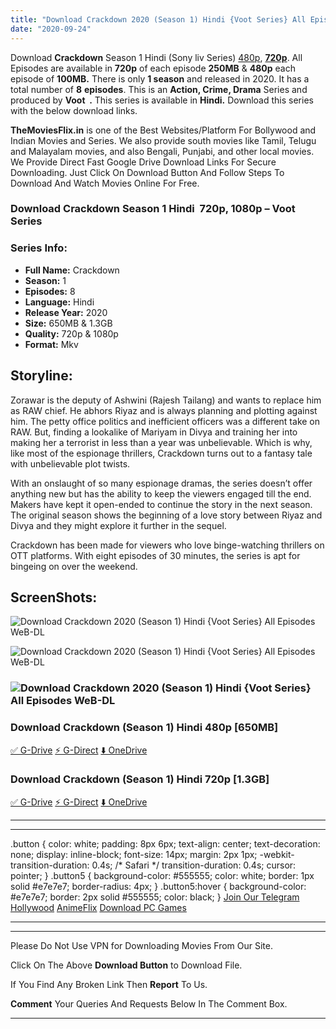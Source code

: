 ```yaml
---
title: "Download Crackdown 2020 (Season 1) Hindi {Voot Series} All Episodes WeB-DL || 480p [650MB] || 720p [1.3GB]"
date: "2020-09-24"
---
```


Download **Crackdown** Season 1 Hindi (Sony liv Series) [480p](https://1moviesflix.com/480p-movies/), [**720p**](https://1moviesflix.com/720p-movies/). All Episodes are available in **720p** of each episode **250MB** & **480p** each episode of **100MB.** There is only **1 season** and released in 2020. It has a total number of **8** **episodes**. This is an **Action, Crime, Drama** Series and produced by **Voot  .** This series is available in **Hindi.** Download this series with the below download links.

**TheMoviesFlix.in** is one of the Best Websites/Platform For Bollywood and Indian Movies and Series. We also provide south movies like Tamil, Telugu and Malayalam movies, and also Bengali, Punjabi, and other local movies. We Provide Direct Fast Google Drive Download Links For Secure Downloading. Just Click On Download Button And Follow Steps To Download And Watch Movies Online For Free.

### Download Crackdown Season 1 Hindi  720p, 1080p – Voot Series 

### Series Info:

- **Full Name:** Crackdown
- **Season:** 1
- **Episodes:** 8
- **Language:** Hindi
- **Release Year:** 2020
- **Size:** 650MB & 1.3GB
- **Quality:** 720p & 1080p
- **Format:** Mkv

## Storyline:

Zorawar is the deputy of Ashwini (Rajesh Tailang) and wants to replace him as RAW chief. He abhors Riyaz and is always planning and plotting against him. The petty office politics and inefficient officers was a different take on RAW. But, finding a lookalike of Mariyam in Divya and training her into making her a terrorist in less than a year was unbelievable. Which is why, like most of the espionage thrillers, Crackdown turns out to a fantasy tale with unbelievable plot twists.

With an onslaught of so many espionage dramas, the series doesn’t offer anything new but has the ability to keep the viewers engaged till the end. Makers have kept it open-ended to continue the story in the next season. The original season shows the beginning of a love story between Riyaz and Divya and they might explore it further in the sequel.

Crackdown has been made for viewers who love binge-watching thrillers on OTT platforms. With eight episodes of 30 minutes, the series is apt for bingeing on over the weekend.

## ScreenShots:

![Download Crackdown 2020 (Season 1) Hindi {Voot Series} All Episodes WeB-DL ](https://imgur.com/kJyko5b.png)

![Download Crackdown 2020 (Season 1) Hindi {Voot Series} All Episodes WeB-DL ](https://imgur.com/3I3ZGMu.png)

### ![Download Crackdown 2020 (Season 1) Hindi {Voot Series} All Episodes WeB-DL ](https://imgur.com/RzDpuYn.png)

### Download Crackdown (Season 1) Hindi 480p \[650MB\]

[✅ G-Drive](https://1moviesflix.com?a270777880=VThrb3hWTjd2UDlkYmFlcEVMc1VWSFFSN1ByZWlMSGU0WFhUS0lyU25zYXJocnp6eWpQNUErVHVMMnVSc2d6a2V1bzdPWndTN0pKbzRTN2hvby9ibElYMzdVZk9zQit6Ly9yZHBFODlvT1E9) [⚡ G-Direct](https://1moviesflix.com?a270777880=VThrb3hWTjd2UDlkYmFlcEVMc1VWSFFSN1ByZWlMSGU0WFhUS0lyU25zYXJocnp6eWpQNUErVHVMMnVSc2d6a2MyYnRVYmdKVnkydXVhUVVNVUk5YzJXSWlXUDZZSENGY3VabGo4USt0OE09) [⬇️ OneDrive](https://1moviesflix.com?a270777880=VThrb3hWTjd2UDlkYmFlcEVMc1VWSFFSN1ByZWlMSGU0WFhUS0lyU25zYXJocnp6eWpQNUErVHVMMnVSc2d6a1U3TDA1Zi9BUkdPTjVLY003QVluZStoVnBuaXJMZlpkYlBJbWVFMy9UZlU9)

### Download Crackdown (Season 1) Hindi 720p \[1.3GB\]

[✅ G-Drive](https://1moviesflix.com?a270777880=VThrb3hWTjd2UDlkYmFlcEVMc1VWSFFSN1ByZWlMSGU0WFhUS0lyU25zYXJocnp6eWpQNUErVHVMMnVSc2d6a2JMRkFwSzJKM1VWMVM3MFlDbmI0RG5mekhPZkdVSmtkUFBNT3RRQ000K1U9) [⚡ G-Direct](https://1moviesflix.com?a270777880=VThrb3hWTjd2UDlkYmFlcEVMc1VWSFFSN1ByZWlMSGU0WFhUS0lyU25zYXJocnp6eWpQNUErVHVMMnVSc2d6a0grL1VmMFd1VXFwRW9XeVZCNU02b1JxL2taVk5IcWdWVXkwUXhxU0RuT3M9) [⬇️ OneDrive](https://1moviesflix.com?a270777880=VThrb3hWTjd2UDlkYmFlcEVMc1VWSFFSN1ByZWlMSGU0WFhUS0lyU25zYXJocnp6eWpQNUErVHVMMnVSc2d6a3RQK0crNFJFelNQSDZWUk9VL3RDZUxLanJZbjZydnVKeHVKNHdweGk1YTg9)

* * *

* * *

.button { color: white; padding: 8px 6px; text-align: center; text-decoration: none; display: inline-block; font-size: 14px; margin: 2px 1px; -webkit-transition-duration: 0.4s; /\* Safari \*/ transition-duration: 0.4s; cursor: pointer; } .button5 { background-color: #555555; color: white; border: 1px solid #e7e7e7; border-radius: 4px; } .button5:hover { background-color: #e7e7e7; border: 2px solid #555555; color: black; } [Join Our Telegram](http://gdrivepro.xyz/join.php) [Hollywood](https://moviesverse.com/) [AnimeFlix](https://animeflix.in/) [Download PC Games](https://gamesflix.net/)  

* * *

* * *

  

Please Do Not Use VPN for Downloading Movies From Our Site.

Click On The Above **Download Button** to Download File.

If You Find Any Broken Link Then **Report** To Us.

**Comment** Your Queries And Requests Below In The Comment Box.

* * *

